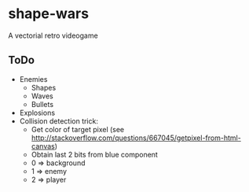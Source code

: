 # shape-wars
A vectorial retro videogame

## ToDo
- Enemies
	- Shapes
	- Waves
	- Bullets
- Explosions
- Collision detection trick:
	- Get color of target pixel (see http://stackoverflow.com/questions/667045/getpixel-from-html-canvas)
	- Obtain last 2 bits from blue component
	- 0 => background
	- 1 => enemy
	- 2 => player